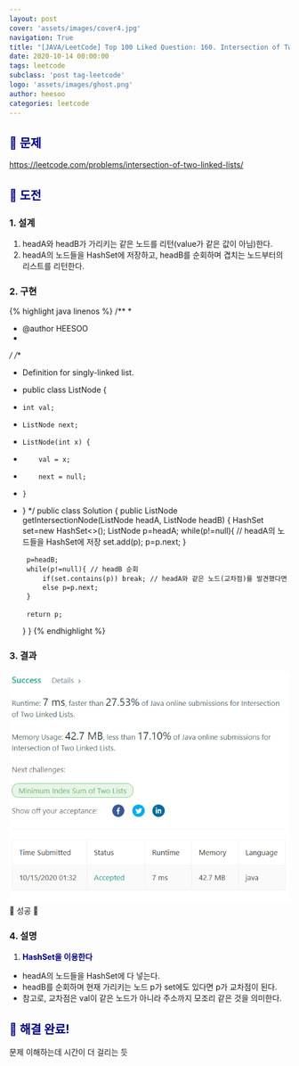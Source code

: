 ```yaml
---
layout: post
cover: 'assets/images/cover4.jpg'
navigation: True
title: "[JAVA/LeetCode] Top 100 Liked Question: 160. Intersection of Two Linked Lists"
date: 2020-10-14 00:00:00
tags: leetcode
subclass: 'post tag-leetcode'
logo: 'assets/images/ghost.png'
author: heesoo
categories: leetcode
---
```

## <span style="color:navy">👀 문제</span>
<https://leetcode.com/problems/intersection-of-two-linked-lists/>

## <span style="color:navy">👊 도전</span>

### 1. 설계
1. headA와 headB가 가리키는 같은 노드를 리턴(value가 같은 값이 아님)한다.
2. headA의 노드들을 HashSet에 저장하고, headB를 순회하며 겹치는 노드부터의 리스트를 리턴한다.

### 2. 구현 
{% highlight java linenos %}
/**
 *
 * @author HEESOO
 *
 */
/**
 * Definition for singly-linked list.
 * public class ListNode {
 *     int val;
 *     ListNode next;
 *     ListNode(int x) {
 *         val = x;
 *         next = null;
 *     }
 * }
 */
public class Solution {
    public ListNode getIntersectionNode(ListNode headA, ListNode headB) { 
        HashSet<ListNode> set=new HashSet<>();
        ListNode p=headA;
        while(p!=null){ // headA의 노드들을 HashSet에 저장
            set.add(p);
            p=p.next;
        }
        
        p=headB;
        while(p!=null){ // headB 순회
            if(set.contains(p)) break; // headA와 같은 노드(교차점)를 발견했다면
            else p=p.next;
        }
        
        return p;
    }
}
{% endhighlight %}

### 3. 결과
![실행결과](./assets/images/201014_4.PNG)
🤟 성공 🤟   

### 4. 설명
1. **<span style="color:navy">HashSet을 이용한다</span>**
- headA의 노드들을 HashSet에 다 넣는다.
- headB를 순회하며 현재 가리키는 노드 p가 set에도 있다면 p가 교차점이 된다.
- 참고로, 교차점은 val이 같은 노드가 아니라 주소까지 모조리 같은 것을 의미한다.
  
## <span style="color:navy">👏 해결 완료!</span>
문제 이해하는데 시간이 더 걸리는 듯
